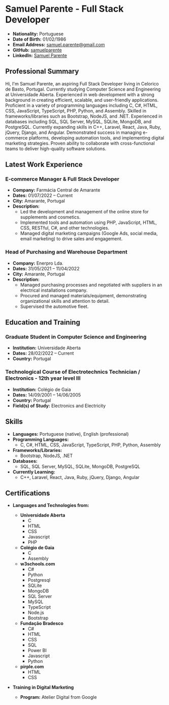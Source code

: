# Samuel Parente - Full Stack Developer

- **Nationality:** Portuguese
- **Date of Birth:** 01/02/1986
- **Email Address:** samuel.parente@gmail.com
- **GitHub:** [samuelparente](https://github.com/samuelparente)
- **LinkedIn:** [Samuel Parente](https://www.linkedin.com/in/samuel-parente-cbt/)

## Professional Summary

Hi, I'm Samuel Parente, an aspiring Full Stack Developer living in Celorico de Basto, Portugal. Currently studying Computer Science and Engineering at Universidade Aberta. Experienced in web development with a strong background in creating efficient, scalable, and user-friendly applications. Proficient in a variety of programming languages including C, C#, HTML, CSS, JavaScript, TypeScript, PHP, Python, and Assembly. Skilled in frameworks/libraries such as Bootstrap, NodeJS, and .NET. Experienced in databases including SQL, SQL Server, MySQL, SQLite, MongoDB, and PostgreSQL. Currently expanding skills in C++, Laravel, React, Java, Ruby, jQuery, Django, and Angular. Demonstrated success in managing e-commerce platforms, developing automation tools, and implementing digital marketing strategies. Proven ability to collaborate with cross-functional teams to deliver high-quality software solutions.

## Latest Work Experience

### E-commerce Manager & Full Stack Developer
- **Company:** Farmácia Central de Amarante
- **Dates:** 01/07/2022 – Current
- **City:** Amarante, Portugal
- **Description:**
  - Led the development and management of the online store for supplements and cosmetics.
  - Implemented tools and automation using PHP, JavaScript, HTML, CSS, RESTful, C#, and other technologies.
  - Managed digital marketing campaigns (Google Ads, social media, email marketing) to drive sales and engagement.

### Head of Purchasing and Warehouse Department
- **Company:** Enerpro Lda.
- **Dates:** 31/05/2021 – 11/04/2022
- **City:** Amarante, Portugal
- **Description:**
  - Managed purchasing processes and negotiated with suppliers in an electrical installations company.
  - Procured and managed materials/equipment, demonstrating organizational skills and attention to detail.
  - Supervised the automotive fleet.

## Education and Training

### Graduate Student in Computer Science and Engineering
- **Institution:** Universidade Aberta
- **Dates:** 28/02/2022 – Current
- **Country:** Portugal

### Technological Course of Electrotechnics Technician / Electronics - 12th year level III
- **Institution:** Colégio de Gaia
- **Dates:** 14/09/2001 – 14/06/2005
- **Country:** Portugal
- **Field(s) of Study:** Electronics and Electricity

## Skills

- **Languages:** Portuguese (native), English (professional)
- **Programming Languages:**
  - C, C#, HTML, CSS, JavaScript, TypeScript, PHP, Python, Assembly
- **Frameworks/Libraries:**
  - Bootstrap, NodeJS, .NET
- **Databases:**
  - SQL, SQL Server, MySQL, SQLite, MongoDB, PostgreSQL
- **Currently Learning:**
  - C++, Laravel, React, Java, Ruby, jQuery, Django, Angular

## Certifications

- **Languages and Technologies from:**
  - **Universidade Aberta**
    - C
    - HTML
    - CSS
    - Javascript
    - PHP
  - **Colégio de Gaia**
    - C
    - Assembly
  - **w3schools.com**
    - C#
    - Python
    - Postgresql
    - SQLite
    - MongoDB
    - SQL Server
    - MySQL
    - TypeScript
    - Node.js
    - Bootstrap
  - **Fundação Bradesco**
    - C#
    - HTML
    - CSS
    - SQL
    - Power BI
    - Javascript
    - Python
  - **pirple.com**
    - HTML
    - CSS

- **Training in Digital Marketing**
  - **Program:** Atelier Digital from Google
